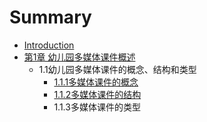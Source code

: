 # Summary

* [Introduction](README.md)
* [第1章  幼儿园多媒体课件概述](chapter1.md)
  * 1.1幼儿园多媒体课件的概念、结构和类型
    * [1.1.1多媒体课件的概念](chapter1/111duo-mei-ti-ke-jian-de-gai-nian.md)
    * [1.1.2多媒体课件的结构](chapter1/112duo-mei-ti-ke-jian-de-jie-gou.md)
    * 1.1.3多媒体课件的类型


